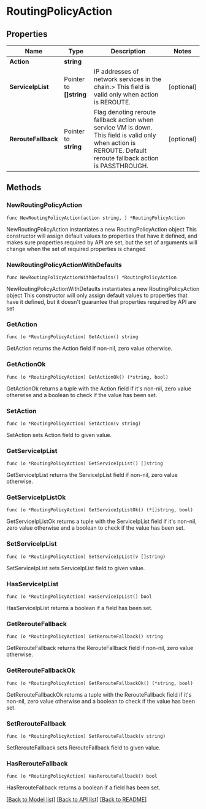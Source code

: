 # RoutingPolicyAction

## Properties

Name | Type | Description | Notes
------------ | ------------- | ------------- | -------------
**Action** | **string** |  | 
**ServiceIpList** | Pointer to **[]string** | IP addresses of network services in the chain.&gt; This field is valid only when action is REROUTE. | [optional] 
**RerouteFallback** | Pointer to **string** | Flag denoting reroute fallback action when service VM is down. This field is valid only when action is REROUTE. Default reroute fallback action is PASSTHROUGH.  | [optional] 

## Methods

### NewRoutingPolicyAction

`func NewRoutingPolicyAction(action string, ) *RoutingPolicyAction`

NewRoutingPolicyAction instantiates a new RoutingPolicyAction object
This constructor will assign default values to properties that have it defined,
and makes sure properties required by API are set, but the set of arguments
will change when the set of required properties is changed

### NewRoutingPolicyActionWithDefaults

`func NewRoutingPolicyActionWithDefaults() *RoutingPolicyAction`

NewRoutingPolicyActionWithDefaults instantiates a new RoutingPolicyAction object
This constructor will only assign default values to properties that have it defined,
but it doesn't guarantee that properties required by API are set

### GetAction

`func (o *RoutingPolicyAction) GetAction() string`

GetAction returns the Action field if non-nil, zero value otherwise.

### GetActionOk

`func (o *RoutingPolicyAction) GetActionOk() (*string, bool)`

GetActionOk returns a tuple with the Action field if it's non-nil, zero value otherwise
and a boolean to check if the value has been set.

### SetAction

`func (o *RoutingPolicyAction) SetAction(v string)`

SetAction sets Action field to given value.


### GetServiceIpList

`func (o *RoutingPolicyAction) GetServiceIpList() []string`

GetServiceIpList returns the ServiceIpList field if non-nil, zero value otherwise.

### GetServiceIpListOk

`func (o *RoutingPolicyAction) GetServiceIpListOk() (*[]string, bool)`

GetServiceIpListOk returns a tuple with the ServiceIpList field if it's non-nil, zero value otherwise
and a boolean to check if the value has been set.

### SetServiceIpList

`func (o *RoutingPolicyAction) SetServiceIpList(v []string)`

SetServiceIpList sets ServiceIpList field to given value.

### HasServiceIpList

`func (o *RoutingPolicyAction) HasServiceIpList() bool`

HasServiceIpList returns a boolean if a field has been set.

### GetRerouteFallback

`func (o *RoutingPolicyAction) GetRerouteFallback() string`

GetRerouteFallback returns the RerouteFallback field if non-nil, zero value otherwise.

### GetRerouteFallbackOk

`func (o *RoutingPolicyAction) GetRerouteFallbackOk() (*string, bool)`

GetRerouteFallbackOk returns a tuple with the RerouteFallback field if it's non-nil, zero value otherwise
and a boolean to check if the value has been set.

### SetRerouteFallback

`func (o *RoutingPolicyAction) SetRerouteFallback(v string)`

SetRerouteFallback sets RerouteFallback field to given value.

### HasRerouteFallback

`func (o *RoutingPolicyAction) HasRerouteFallback() bool`

HasRerouteFallback returns a boolean if a field has been set.


[[Back to Model list]](../README.md#documentation-for-models) [[Back to API list]](../README.md#documentation-for-api-endpoints) [[Back to README]](../README.md)


